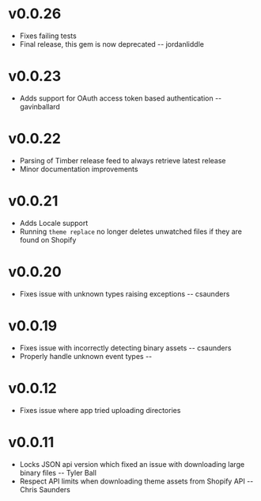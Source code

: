 # v0.0.26

* Fixes failing tests
* Final release, this gem is now deprecated -- jordanliddle 

# v0.0.23

* Adds support for OAuth access token based authentication -- gavinballard

# v0.0.22

* Parsing of Timber release feed to always retrieve latest release
* Minor documentation improvements

# v0.0.21

* Adds Locale support
* Running `theme replace` no longer deletes unwatched files if they are found on Shopify

# v0.0.20

* Fixes issue with unknown types raising exceptions -- csaunders

# v0.0.19

* Fixes issue with incorrectly detecting binary assets -- csaunders
* Properly handle unknown event types --

# v0.0.12

* Fixes issue where app tried uploading directories

# v0.0.11

* Locks JSON api version which fixed an issue with downloading large binary files -- Tyler Ball
* Respect API limits when downloading theme assets from Shopify API -- Chris Saunders
